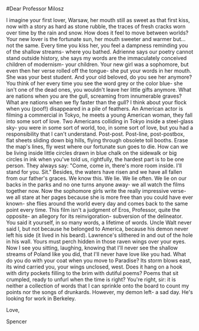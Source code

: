 #Dear Professor Milosz

I imagine your first lover, Warsaw, her mouth still as sweet as that first kiss, now with a story as hard as stone rubble, the traces of fresh cracks worn over time by the rain and snow. How does it feel to move between worlds? Your new lover is the fortunate sun, her mouth sweeter and warmer but... not the same. Every time you kiss her, you feel a dampness reminding you of the shallow streams- where you bathed. Adrienne says our poetry cannot stand outside history, she says my words are the immaculately conceived children of modernism- your children. Your new girl was a sophomore, but even then her verse rolled off the tongue- she put your words in her mouth. She was your best student. And your old beloved, do you see her anymore? You think of her every time you see the word grey or the color blue- she isn't one of the dead ones, you wouldn't leave her little gifts anymore. What are nations when you are the gull, screaming from innumerable graves? What are nations when we fly faster than the gull? I think about your flock when you (poof!) disappeared in a pile of feathers. An American actor is filming a commercial in Tokyo, he meets a young American woman, they fall into some sort of love. Two Americans colliding in Tokyo inside a steel-glass sky- you were in some sort of world, too, in some sort of love, but you had a responsibility that I can't understand. Post-post. Post-line, post-postbox, flat sheets sliding down big hills, flying through obsolete toll booths. Erase the map's lines, fly west where our fortunate sun goes to die. How can we be living inside little circles drawn in blue chalk on the sidewalk or big circles in ink when you've told us, rightfully, the hardest part is to be one person. They always say: "Come, come in, there's more room inside. I'll stand for you. Sit." Besides, the waters have risen and we have all fallen from our father's graces. We know this. We lie. We lie often. We lie on our backs in the parks and no one turns anyone away- we all watch the films together now. Now the sophomore girls write the really impressive verse- we all stare at her pages because she is more free than you could have ever known- she flies around the world every day and comes back to the same point every time. This film isn't a judgment of Eros, Professor, quite the opposite- an allegory for its reinvigoration- subversion of the delineator. You said it yourself, in so many words, a lifetime of words. Uncle Walt never said I, but not because he belonged to America, because his demon never left his side (it lived in his beard). Lawrence's slithered in and out of the hole in his wall. Yours must perch hidden in those raven wings over your eyes. Now I see you sitting, laughing, knowing that I'll never see the shallow streams of Poland like you did, that I'll never have love like you had. What do you do with your coat when you move to Paradise? Its storm blows east, its wind carried you, your wings unclosed, west. Does it hang on a hook with dirty pockets filling to the brim with dutiful poems? Poems that sit crumpled, ready to unfurl when the time is right? You're right, sir: it is neither a collection of words that I can sprinkle onto the board to count my points nor the songs of drunkards. However, my demon left- a sad day. He's looking for work in Berkeley.

Love,

Spencer